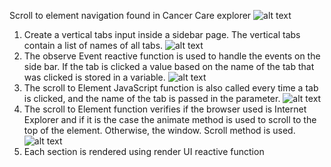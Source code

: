 Scroll to element navigation found in Cancer Care explorer
![alt text](https://github.com/epi-interactive/Cancer_care-navigation/blob/master/navigation%20cancer%20care.PNG?raw=true)
1. Create a vertical tabs input inside a sidebar page. The vertical tabs contain a list of names of all tabs.
![alt text](https://github.com/epi-interactive/Cancer_care-navigation/blob/master/vertical%20tab.PNG?raw=true)
2. The observe Event reactive function is used to handle the events on the side bar. If the tab is clicked a value based on the name of the tab that was clicked is stored in a variable.
![alt text](https://github.com/epi-interactive/Cancer_care-navigation/blob/master/vertical%20tab.PNG?raw=true)
3. The scroll to Element JavaScript function is also called every time a tab is clicked, and the name of the tab is passed in the parameter.
![alt text](https://github.com/epi-interactive/Cancer_care-navigation/blob/master/vertical%20tab.PNG?raw=true)
4. The scroll to Element function verifies if the browser used is Internet Explorer and if it is the case the animate method is used to scroll to the top of the element. Otherwise, the window. Scroll method is used.
![alt text](https://github.com/epi-interactive/Cancer_care-navigation/blob/master/vertical%20tab.PNG?raw=true)
5. Each section is rendered using render UI reactive function 
